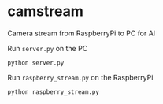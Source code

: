# camstream
Camera stream from RaspberryPi to PC for AI

Run `server.py` on the PC

```
python server.py
```

Run `raspberry_stream.py` on the RaspberryPi

```
python raspberry_stream.py
```